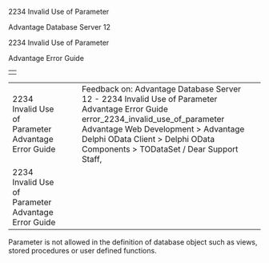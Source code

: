2234 Invalid Use of Parameter




Advantage Database Server 12  

2234 Invalid Use of Parameter

Advantage Error Guide

|  |
| --- |
|  |

|  |  |  |  |  |
| --- | --- | --- | --- | --- |
| 2234 Invalid Use of Parameter  Advantage Error Guide |  |  | Feedback on: Advantage Database Server 12 - 2234 Invalid Use of Parameter Advantage Error Guide error\_2234\_invalid\_use\_of\_parameter Advantage Web Development > Advantage Delphi OData Client > Delphi OData Components > TODataSet / Dear Support Staff, |  |
| 2234 Invalid Use of Parameter  Advantage Error Guide |  |  |  |  |

Parameter is not allowed in the definition of database object such as views, stored procedures or user defined functions.